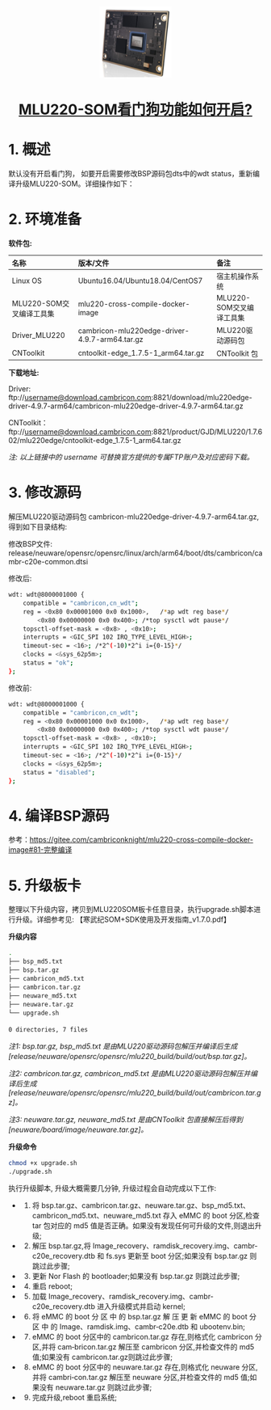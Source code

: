 <p align="center">
    <a href="https://gitee.com/cambriconknight/mlu220-cross-compile-docker-image/tree/master/tools/watchdog">
        <img alt="mlu220-som" src="../../res/mlu220-som.jpg" height="140" />
        <h1 align="center">MLU220-SOM看门狗功能如何开启?</h1>
    </a>
</p>

# 1. 概述

默认没有开启看门狗， 如要开启需要修改BSP源码包dts中的wdt status，重新编译升级MLU220-SOM。详细操作如下：

# 2. 环境准备

**软件包:**

| 名称                   | 版本/文件                                              | 备注                                 |
| :-------------------- | :-------------------------------                      | :---------------------------------- |
| Linux OS              | Ubuntu16.04/Ubuntu18.04/CentOS7                       | 宿主机操作系统                         |
| MLU220-SOM交叉编译工具集 | mlu220-cross-compile-docker-image                    | MLU220-SOM交叉编译工具集               |
| Driver_MLU220         | cambricon-mlu220edge-driver-4.9.7-arm64.tar.gz        | MLU220驱动源码包                      |
| CNToolkit             | cntoolkit-edge_1.7.5-1_arm64.tar.gz                   | CNToolkit 包                      |

**下载地址:**

Driver: ftp://username@download.cambricon.com:8821/download/mlu220edge-driver-4.9.7-arm64/cambricon-mlu220edge-driver-4.9.7-arm64.tar.gz

CNToolkit： ftp://username@download.cambricon.com:8821/product/GJD/MLU220/1.7.602/mlu220edge/cntoolkit-edge_1.7.5-1_arm64.tar.gz

*注: 以上链接中的 username 可替换官方提供的专属FTP账户及对应密码下载。*

# 3. 修改源码

解压MLU220驱动源码包 cambricon-mlu220edge-driver-4.9.7-arm64.tar.gz, 得到如下目录结构:

修改BSP文件: release/neuware/opensrc/opensrc/linux/arch/arm64/boot/dts/cambricon/cambr-c20e-common.dtsi

修改后:

```bash
wdt: wdt@8000001000 {
    compatible = "cambricon,cn_wdt";
    reg = <0x80 0x00001000 0x0 0x1000>,   /*ap wdt reg base*/
        <0x80 0x00000000 0x0 0x400>; /*top sysctl wdt pause*/
    topsctl-offset-mask = <0x8> , <0x10>;
    interrupts = <GIC_SPI 102 IRQ_TYPE_LEVEL_HIGH>;
    timeout-sec = <16>; /*2^(-10)*2^i i={0-15}*/
    clocks = <&sys_62p5m>;
    status = "ok";
};
```

修改前:

```bash
wdt: wdt@8000001000 {
    compatible = "cambricon,cn_wdt";
    reg = <0x80 0x00001000 0x0 0x1000>,   /*ap wdt reg base*/
        <0x80 0x00000000 0x0 0x400>; /*top sysctl wdt pause*/
    topsctl-offset-mask = <0x8> , <0x10>;
    interrupts = <GIC_SPI 102 IRQ_TYPE_LEVEL_HIGH>;
    timeout-sec = <16>; /*2^(-10)*2^i i={0-15}*/
    clocks = <&sys_62p5m>;
    status = "disabled";
};
```

# 4. 编译BSP源码

参考：https://gitee.com/cambriconknight/mlu220-cross-compile-docker-image#81-完整编译

# 5. 升级板卡

整理以下升级内容，拷贝到MLU220SOM板卡任意目录，执行upgrade.sh脚本进行升级。详细参考见: 【寒武纪SOM+SDK使用及开发指南_v1.7.0.pdf】

**升级内容**

```bash
.
├── bsp_md5.txt
├── bsp.tar.gz
├── cambricon_md5.txt
├── cambricon.tar.gz
├── neuware_md5.txt
├── neuware.tar.gz
└── upgrade.sh

0 directories, 7 files
```
*注1: bsp.tar.gz, bsp_md5.txt 是由MLU220驱动源码包解压并编译后生成[release/neuware/opensrc/opensrc/mlu220_build/build/out/bsp.tar.gz]。*

*注2: cambricon.tar.gz, cambricon_md5.txt 是由MLU220驱动源码包解压并编译后生成[release/neuware/opensrc/opensrc/mlu220_build/build/out/cambricon.tar.gz]。*

*注3: neuware.tar.gz, neuware_md5.txt 是由CNToolkit 包直接解压后得到[neuware/board/image/neuware.tar.gz]。*

**升级命令**

```bash
chmod +x upgrade.sh
./upgrade.sh
```

执行升级脚本, 升级大概需要几分钟, 升级过程会自动完成以下工作:

- 1. 将 bsp.tar.gz、cambricon.tar.gz、neuware.tar.gz、bsp_md5.txt、cambricon_md5.txt、neuware_md5.txt 存入 eMMC 的 boot 分区,检查 tar 包对应的 md5 值是否正确。如果没有发现任何可升级的文件,则退出升级;
- 2. 解压 bsp.tar.gz,将 Image_recovery、ramdisk_recovery.img、cambr‐c20e_recovery.dtb 和 fs.sys 更新至 boot 分区;如果没有 bsp.tar.gz 则跳过此步骤;
- 3. 更新 Nor Flash 的 bootloader;如果没有 bsp.tar.gz 则跳过此步骤;
- 4. 重启 reboot;
- 5. 加载 Image_recovery、ramdisk_recovery.img、cambr‐c20e_recovery.dtb 进入升级模式并启动 kernel;
- 6. 将 eMMC 的 boot 分 区 中 的 bsp.tar.gz 解 压 更 新 eMMC 的 boot 分 区 中 的 Image、ramdisk.img、cambr‐c20e.dtb 和 ubootenv.bin;
- 7. eMMC 的 boot 分区中的 cambricon.tar.gz 存在,则格式化 cambricon 分区,并将 cam‐bricon.tar.gz 解压至 cambricon 分区,并检查文件的 md5 值;如果没有 cambricon.tar.gz则跳过此步骤;
- 8. eMMC 的 boot 分区中的 neuware.tar.gz 存在,则格式化 neuware 分区,并将 cambri‐con.tar.gz 解压至 neuware 分区,并检查文件的 md5 值;如果没有 neuware.tar.gz 则跳过此步骤;
- 9. 完成升级,reboot 重启系统;